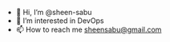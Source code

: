 - 👋 Hi, I’m @sheen-sabu
- 👀 I’m interested in DevOps 
- 📫 How to reach me sheensabu@gmail.com

<!---
sheen-sabu/sheen-sabu is a ✨ special ✨ repository because its `README.md` (this file) appears on your GitHub profile.
You can click the Preview link to take a look at your changes.
--->

